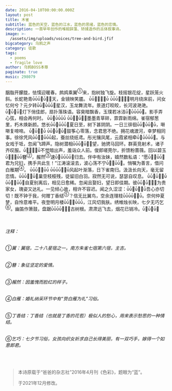 ```yaml
---
date: 2016-04-10T00:00:00.000Z
layout: post
title: 木雀
subtitle: 蓝色的天空，蓝色的江水，蓝色的思绪，蓝色的恋情。
description: 一首早年创作的堆砌辞藻、矫揉造作的古体叙事诗。
image: >-
  /assets/img/uploads/voices/tree-and-bird.jfif
bigcategory: 乌鸦之声
category: 徒歌
tags:
  - poems
  - fragile love
author: 乌鸦BOSS本尊
paginate: true
music: 298079
---
```

胭脂开朦胧，怯懦迎暖春。鹧鸪乘翼<sup>①</sup>来，抱树独飞旋。枝摇银花绽，星跃笼火斜。长蛇艳青ὗὗὗ὘ὗ὘὘天，金镜映笑靥。
ὗὗ὘὘὘὘ὗ
ὗὗὗ὘὘὘὘明月绕床前，问女忆何兮？元夕转ὗὗ὘ὗὗὗ὘星汉，玉龙舞流年。景道灯皎皎，长河波滟滟。ὗ὘ὗ὘ὗ὘灯下俏佳郎，扇扑落珠语。容臭暗飘香，玉璞若冰洁ὗ὘ὗὗὗὗ὘。影手弄心弦，相会再何时。
ὗὗ὘ὗὗὗὗ
ὗὗ὘὘ὗ὘὘墨墨青草碎，霏霏新雨绵。雀宿郁葱里，朽木焕新颜。悠长ὗὗ὘ὗὗὗ὘夏日至，树下甚阴阴。一日三徘徊ὗὗ὘ὗὗ὘ὗ，啭啭复啼啼。
ὗ὘ὗ὘὘ὗ
ὗὗ὘ὗ὘ὗ὘鼓筝心零落，念君思不绝。拥花魂渡河，幸梦相同事。徐徐凭风ὗὗ὘὘ὗὗὗ起，蚕丝绕纸鸢。彤光镶凤尾，云霞紧相牵ὗ὘ὗὗὗὗ὘。与女戏于坻，忽闻飞蹄声。隐树潜相ὗὗὗ὘ὗ὘὘望，驰骋马回环。群英竞射术，诸子齐叹服。ὗ὘὘὘὘ὗ不觉暗出声，羞诣众人前。俊郎嗟莞尔，折馈粉蔷薇。回以碧玉ὗ὘὘὘ὗὗ簪<sup>②</sup>，赧然<sup>③</sup>速ὗ὘ὗὗὗὗ὘归去。伴中有汝妹，嬉然数私语：“愿ὗ὘὘ὗὗ὘君为兄妇，携手共此生！”江涛滚滚去，波心荡不宁ὗ὘὘ὗὗ὘。悄嘱为善言，借问白雁期<sup>④</sup>。
ὗὗὗ὘὘ὗὗ
ὗὗὗὗ὘὘ὗ风起叶渐落，日下雀南归。汲汲长向天，毫无留恋情。ὗὗὗ὘὘ὗ὘巢空枝桠残，徒留旧白羽。寂然无可说，瑟瑟自叹息。
ὗὗ὘ὗ὘὘ὗ
ὗὗ὘὘ὗὗ὘自夏别离后，相见日愈稀。忽闻且娶妇，望日即佳期。彼ὗὗ὘ὗ὘὘὘为贵家女，瑰姿又达礼。一见倾心故，相许不容迟。闻之久涩涩：ὗὗ὘ὗ὘὘ὗ吾心亦切切！既不钟于我，何赠丁香结<sup>⑤</sup>？信无比翼鸟，空余连理枝ὗὗὗὗ὘὘ὗ。奈何仲夏梦，自怜意难平。夜登明月楼ὗὗ὘὘ὗὗὗ，江风切我肤。绣帷烛长映，七夕无巧乞<sup>⑥</sup>。幽笛作箫鼓，盘踞ὗὗὗὗ὘὘὘古树根。肃肃远飞去，烟花已销冷。ὗ὘ὗ὘ὗ὘

<Br>

###### 注释：

###### ①翼：翼宿，二十八星宿之一，南方朱雀七宿第六宿，主吉。

###### ②簪：象征坚定的爱情。

###### ③赧然：因羞愧而脸红的样子。

###### ④白雁：婚礼纳采环节中有“贽白雁为礼”习俗。

###### ⑤丁香结：丁香结（也就是丁香的花苞）极似人的愁心，用来表示愁思的一种情结。

###### ⑥乞巧：七夕节习俗，女孩向织女祈求自己长得美丽，有一双巧手，嫁得一个如意郎君。

<br>

> 本诗原载于“爸爸的杂志社”2016年4月刊《色彩》，题眼为“蓝”。
>
> 于2021年12月修改。
>
